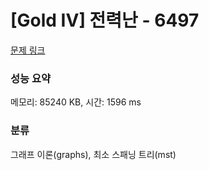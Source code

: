# [Gold IV] 전력난 - 6497 

[문제 링크](https://www.acmicpc.net/problem/6497) 

### 성능 요약

메모리: 85240 KB, 시간: 1596 ms

### 분류

그래프 이론(graphs), 최소 스패닝 트리(mst)


